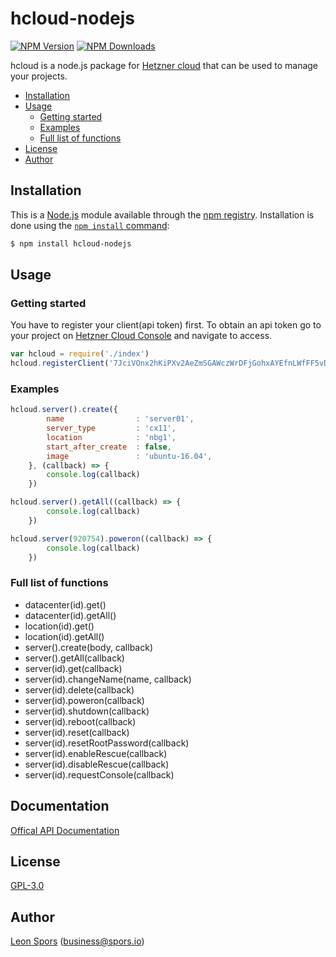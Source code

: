 # hcloud-nodejs

[![NPM Version][npm-image]][npm-url]
[![NPM Downloads][downloads-image]][downloads-url]

hcloud is a node.js package for [Hetzner cloud](https://www.hetzner.de/cloud) that can be used to manage your projects.

* [Installation](#installation)
* [Usage](#usage)
  * [Getting started](#getting-started)
  * [Examples](#examples)
  * [Full list of functions](#full-list-of-functions)
* [License](#license)
* [Author](#author)

## Installation

This is a [Node.js](https://nodejs.org/en/) module available through the
[npm registry](https://www.npmjs.com/). Installation is done using the
[`npm install` command](https://docs.npmjs.com/getting-started/installing-npm-packages-locally):

```sh
$ npm install hcloud-nodejs
```

## Usage

### Getting started

You have to register your client(api token) first. To obtain an api token go to your project on [Hetzner Cloud Console](https://console.hetzner.cloud/projects) and navigate to access.
```javascript
var hcloud = require('./index')
hcloud.registerClient('7JciVOnx2hKiPXv2AeZmSGAWczWrDFjGohxAYEfnLWfFF5vDwUbT4hRB3BE3lF3E')
```

### Examples
```javascript
hcloud.server().create({
        name                : 'server01',
        server_type         : 'cx11',
        location            : 'nbg1',
        start_after_create  : false,
        image               : 'ubuntu-16.04',
    }, (callback) => {
        console.log(callback)
    })
```

```javascript
hcloud.server().getAll((callback) => {
        console.log(callback)
    })
```

```javascript
hcloud.server(920754).poweron((callback) => {
        console.log(callback)
    })
```


### Full list of functions
* datacenter(id).get()
* datacenter(id).getAll()
* location(id).get()
* location(id).getAll()
* server().create(body, callback)
* server().getAll(callback)
* server(id).get(callback)
* server(id).changeName(name, callback)
* server(id).delete(callback)
* server(id).poweron(callback)
* server(id).shutdown(callback)
* server(id).reboot(callback)
* server(id).reset(callback)
* server(id).resetRootPassword(callback)
* server(id).enableRescue(callback)
* server(id).disableRescue(callback)
* server(id).requestConsole(callback)

## Documentation

[Offical API Documentation](https://docs.hetzner.cloud/)

## License

[GPL-3.0](https://www.gnu.org/licenses/gpl-3.0.en.html)

## Author

[Leon Spors](https://github.com/halfbax) ([business@spors.io](mailto:business@spors.io))

[downloads-image]: https://img.shields.io/npm/dm/hcloud-nodejs.svg
[downloads-url]: https://npmjs.org/package/hcloud-nodejs
[npm-image]: https://img.shields.io/npm/v/hcloud-nodejs.svg
[npm-url]: https://npmjs.org/package/hcloud-nodejs
